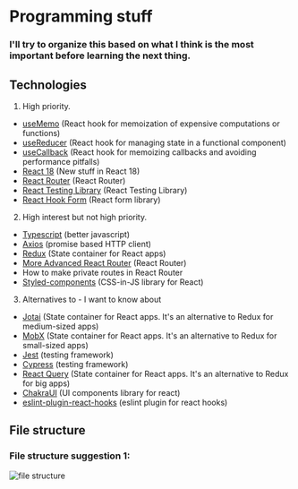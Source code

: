 # Programming stuff

### I'll try to organize this based on what I think is the most important before learning the next thing.

## Technologies

1. High priority.
- [useMemo](https://es.reactjs.org/docs/hooks-reference.html#usememo) (React hook for memoization of expensive computations or functions)
- [useReducer](https://es.reactjs.org/docs/hooks-reference.html#usereducer) (React hook for managing state in a functional component)
- [useCallback](https://es.reactjs.org/docs/hooks-reference.html#usecallback) (React hook for memoizing callbacks and avoiding performance pitfalls)
- [React 18](https://reactjs.org/blog/2022/03/29/react-v18.html) (New stuff in React 18)
- [React Router](https://reactrouter.com/docs/en/v6) (React Router)
- [React Testing Library](https://testing-library.com/docs/react-testing-library/intro/) (React Testing Library)
- [React Hook Form](https://react-hook-form.com/) (React form library)

2. High interest but not high priority.
- [Typescript](https://www.typescriptlang.org/) (better javascript)
- [Axios](https://www.npmjs.com/package/axios) (promise based HTTP client)
- [Redux](https://es.redux.js.org/) (State container for React apps)
- [More Advanced React Router](https://reactrouter.com/docs/en/v6) (React Router)
 - How to make private routes in React Router
 - [Styled-components](https://www.styled-components.com/) (CSS-in-JS library for React)

3. Alternatives to - I want to know about
- [Jotai](https://jotai.org/) (State container for React apps. It's an alternative to Redux for medium-sized apps)
- [MobX](https://mobx.js.org/) (State container for React apps. It's an alternative to Redux for small-sized apps)
- [Jest](https://jestjs.io/) (testing framework)
- [Cypress](https://www.cypress.io/) (testing framework)
- [React Query](https://es.redux.js.org/) (State container for React apps. It's an alternative to Redux for big apps)
- [ChakraUI](https://chakra-ui.com/) (UI components library for react)
- [eslint-plugin-react-hooks](https://www.npmjs.com/package/eslint-plugin-react-hooks) (eslint plugin for react hooks)

## File structure

### File structure suggestion 1:

![file structure](https://i.imgur.com/t2TFEB3.png)
